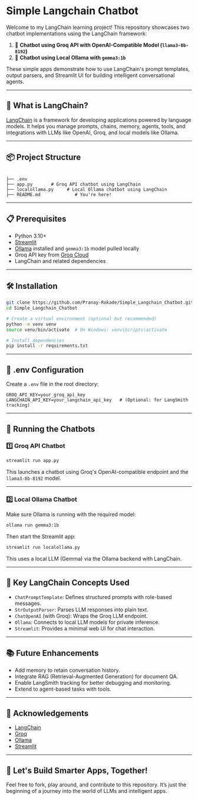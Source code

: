# Simple Langchain Chatbot

Welcome to my LangChain learning project! This repository showcases two chatbot implementations using the LangChain framework:

1. 💬 **Chatbot using Groq API with OpenAI-Compatible Model (`llama3-8b-8192`)**
2. 🤖 **Chatbot using Local Ollama with `gemma3:1b`**

These simple apps demonstrate how to use LangChain's prompt templates, output parsers, and Streamlit UI for building intelligent conversational agents.

---

## 🧠 What is LangChain?

[LangChain](https://www.langchain.com/) is a framework for developing applications powered by language models. It helps you manage prompts, chains, memory, agents, tools, and integrations with LLMs like OpenAI, Groq, and local models like Ollama.

---

## 📦 Project Structure

```

├── .env
├── app.py       # Groq API chatbot using LangChain
├── localollama.py     # Local Ollama chatbot using LangChain
├── README.md             # You're here!

````

---

## 📋 Prerequisites

- Python 3.10+
- [Streamlit](https://streamlit.io/)
- [Ollama](https://ollama.ai/) installed and `gemma3:1b` model pulled locally
- Groq API key from [Groq Cloud](https://console.groq.com/)
- LangChain and related dependencies

---

## 🛠️ Installation

```bash
git clone https://github.com/Pranay-Rokade/Simple_Langchain_Chatbot.git
cd Simple_Langchain_Chatbot

# Create a virtual environment (optional but recommended)
python -m venv venv
source venv/bin/activate  # On Windows: venv\Scripts\activate

# Install dependencies
pip install -r requirements.txt
````

---

## 🔐 .env Configuration

Create a `.env` file in the root directory:

```env
GROQ_API_KEY=your_groq_api_key
LANGCHAIN_API_KEY=your_langchain_api_key   # (Optional: for LangSmith tracking)
```

---

## 🚀 Running the Chatbots

### 1️⃣ Groq API Chatbot

```bash
streamlit run app.py
```

This launches a chatbot using Groq's OpenAI-compatible endpoint and the `llama3-8b-8192` model.

---

### 2️⃣ Local Ollama Chatbot

Make sure Ollama is running with the required model:

```bash
ollama run gemma3:1b
```

Then start the Streamlit app:

```bash
streamlit run localollama.py
```

This uses a local LLM (Gemma) via the Ollama backend with LangChain.

---

## 🧩 Key LangChain Concepts Used

* `ChatPromptTemplate`: Defines structured prompts with role-based messages.
* `StrOutputParser`: Parses LLM responses into plain text.
* `ChatOpenAI` (with Groq): Wraps the Groq LLM endpoint.
* `Ollama`: Connects to local LLM models for private inference.
* `Streamlit`: Provides a minimal web UI for chat interaction.

---

## 📚 Future Enhancements

* Add memory to retain conversation history.
* Integrate RAG (Retrieval-Augmented Generation) for document QA.
* Enable LangSmith tracking for better debugging and monitoring.
* Extend to agent-based tasks with tools.

---

## 🙌 Acknowledgements

* [LangChain](https://github.com/langchain-ai/langchain)
* [Groq](https://console.groq.com/)
* [Ollama](https://ollama.ai/)
* [Streamlit](https://streamlit.io/)

---

## 🧠 Let's Build Smarter Apps, Together!

Feel free to fork, play around, and contribute to this repository. It’s just the beginning of a journey into the world of LLMs and intelligent apps.

